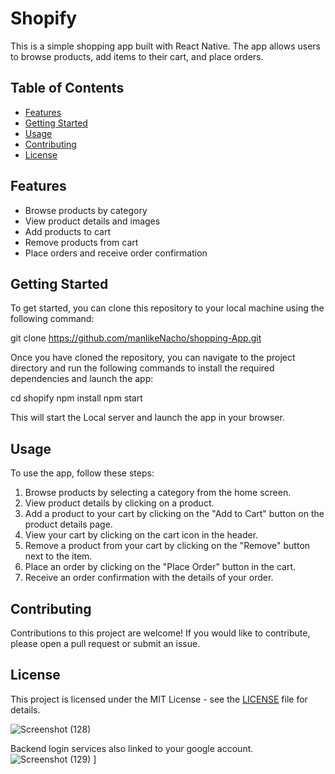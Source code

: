 # Shopify

This is a simple shopping app built with React Native. The app allows users to browse products, add items to their cart, and place orders.

## Table of Contents

- [Features](#features)
- [Getting Started](#getting-started)
- [Usage](#usage)
- [Contributing](#contributing)
- [License](#license)

## Features

- Browse products by category
- View product details and images
- Add products to cart
- Remove products from cart
- Place orders and receive order confirmation

## Getting Started

To get started, you can clone this repository to your local machine using the following command:

git clone https://github.com/manlikeNacho/shopping-App.git


Once you have cloned the repository, you can navigate to the project directory and run the following commands to install the required dependencies and launch the app:

cd shopify
npm install
npm start


This will start the Local server and launch the app in your browser.

## Usage

To use the app, follow these steps:

1. Browse products by selecting a category from the home screen.
2. View product details by clicking on a product.
3. Add a product to your cart by clicking on the "Add to Cart" button on the product details page.
4. View your cart by clicking on the cart icon in the header.
5. Remove a product from your cart by clicking on the "Remove" button next to the item.
6. Place an order by clicking on the "Place Order" button in the cart.
7. Receive an order confirmation with the details of your order.

## Contributing

Contributions to this project are welcome! If you would like to contribute, please open a pull request or submit an issue.

## License

This project is licensed under the MIT License - see the [LICENSE](LICENSE) file for details.




![Screenshot (128)](https://user-images.githubusercontent.com/73090335/193788171-ba01b5fd-6a11-4b81-926a-8cd972fd3860.png)

Backend login services also linked to your google account.
![Screenshot (129)](https://user-images.githubusercontent.com/73090335/193788392-400e0216-70c2-46a3-8a1e-d466206f9854.png)
]
